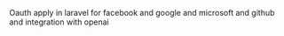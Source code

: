 Oauth apply in laravel for facebook and google and microsoft and github and integration with openai
